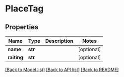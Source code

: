 # PlaceTag

## Properties
Name | Type | Description | Notes
------------ | ------------- | ------------- | -------------
**name** | **str** |  | [optional] 
**raiting** | **str** |  | [optional] 

[[Back to Model list]](../README.md#documentation-for-models) [[Back to API list]](../README.md#documentation-for-api-endpoints) [[Back to README]](../README.md)

